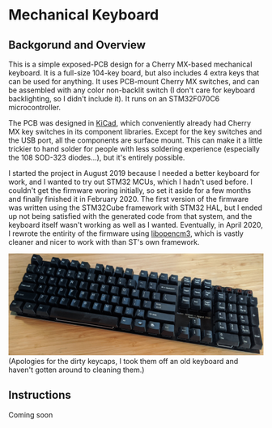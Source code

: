 # Mechanical Keyboard

## Backgorund and Overview
This is a simple exposed-PCB design for a Cherry MX-based mechanical keyboard. It is a full-size 104-key board, but also
includes 4 extra keys that can be used for anything. It uses PCB-mount Cherry MX switches, and can be assembled with any
color non-backlit switch (I don't care for keyboard backlighting, so I didn't include it). It runs on an STM32F070C6
microcontroller.

The PCB was designed in [KiCad](https://kicad-pcb.org), which conveniently already had Cherry MX key switches in its
component libraries. Except for the key switches and the USB port, all the components are surface mount. This can make
it a little trickier to hand solder for people with less soldering experience (especially the 108 SOD-323 diodes...),
but it's entirely possible.

I started the project in August 2019 because I needed a better keyboard for work, and I wanted to try out STM32 MCUs,
which I hadn't used before. I couldn't get the firmware woring initially, so set it aside for a few months and finally
finished it in February 2020. The first version of the firmware was written using the STM32Cube framework with
STM32 HAL, but I ended up not being satisfied with the generated code from that system, and the keyboard itself wasn't
working as well as I wanted. Eventually, in April 2020, I rewrote the entirity of the firmware using
[libopencm3](https://gitub.com/libopencm3/libopencm3), which is vastly cleaner and nicer to work with than ST's own
framework.

![](https://github.com/nelluq/mechanical_keyboard/raw/master/images/keyboard-assembled.jpg)
(Apologies for the dirty keycaps, I took them off an old keyboard and haven't gotten around to cleaning them.)

## Instructions
Coming soon